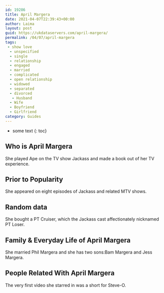 ```yaml
---
id: 19286
title: April Margera
date: 2021-04-07T22:39:43+00:00
author: Laima
layout: post
guid: https://ukdataservers.com/april-margera/
permalink: /04/07/april-margera
tags:
 - show love
  - unspecified
  - single
  - relationship
  - engaged
  - married
  - complicated
  - open relationship
  - widowed
  - separated
  - divorced
   - Husband
  - Wife
  - Boyfriend
  - Girlfriend
category: Guides
---
```


* some text
{: toc}


## Who is April Margera
                  
                  
                  
She played Ape on the TV show Jackass and made a book out of her TV experience.
                  
              
            
              
            
                
                
                
## Prior to Popularity
                  
                  
                  
She appeared on eight episodes of Jackass and related MTV shows.
                  
              
            
              
            
                
                
                
## Random data
                  
                  
                  
She bought a PT Cruiser, which the Jackass cast affectionately nicknamed PT Loser.
                  
              
            
              
            
                
                
                
## Family & Everyday Life of April Margera
                  
                  
                  
She married Phil Margera and she has two sons:Bam Margera and Jess Margera.
                  
              
            
              
            
                
                
                
## People Related With April Margera
                  
                  
                  
The very first video she starred in was a short for Steve-O.
                  
              
            
              
            
                
              
            
              
              
            
            
              
            
          
          
          